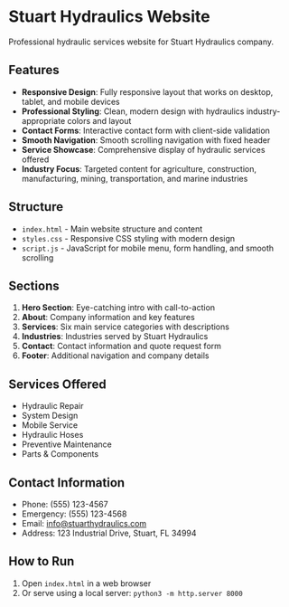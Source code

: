 # Stuart Hydraulics Website

Professional hydraulic services website for Stuart Hydraulics company.

## Features

- **Responsive Design**: Fully responsive layout that works on desktop, tablet, and mobile devices
- **Professional Styling**: Clean, modern design with hydraulics industry-appropriate colors and layout
- **Contact Forms**: Interactive contact form with client-side validation
- **Smooth Navigation**: Smooth scrolling navigation with fixed header
- **Service Showcase**: Comprehensive display of hydraulic services offered
- **Industry Focus**: Targeted content for agriculture, construction, manufacturing, mining, transportation, and marine industries

## Structure

- `index.html` - Main website structure and content
- `styles.css` - Responsive CSS styling with modern design
- `script.js` - JavaScript for mobile menu, form handling, and smooth scrolling

## Sections

1. **Hero Section**: Eye-catching intro with call-to-action
2. **About**: Company information and key features
3. **Services**: Six main service categories with descriptions
4. **Industries**: Industries served by Stuart Hydraulics
5. **Contact**: Contact information and quote request form
6. **Footer**: Additional navigation and company details

## Services Offered

- Hydraulic Repair
- System Design
- Mobile Service
- Hydraulic Hoses
- Preventive Maintenance
- Parts & Components

## Contact Information

- Phone: (555) 123-4567
- Emergency: (555) 123-4568
- Email: info@stuarthydraulics.com
- Address: 123 Industrial Drive, Stuart, FL 34994

## How to Run

1. Open `index.html` in a web browser
2. Or serve using a local server: `python3 -m http.server 8000`
